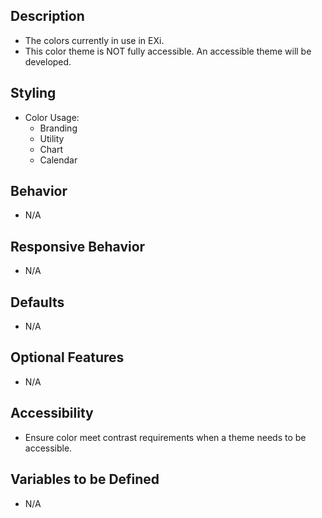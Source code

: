 ## Description
- The colors currently in use in EXi.
- This color theme is NOT fully accessible. An accessible theme will be developed.

## Styling
- Color Usage:
  - Branding
  - Utility 
  - Chart
  - Calendar

## Behavior
- N/A

## Responsive Behavior
- N/A

## Defaults
- N/A

## Optional Features
- N/A

## Accessibility
- Ensure color meet contrast requirements when a theme needs to be accessible.

## Variables to be Defined
- N/A
